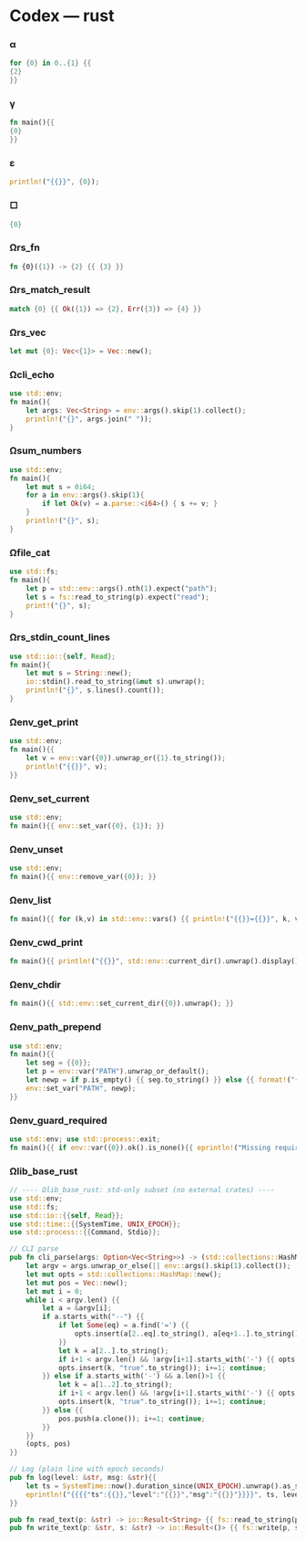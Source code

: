 # Codex — rust

### α

```rust
for {0} in 0..{1} {{
{2}
}}
```

### γ

```rust
fn main(){{
{0}
}}
```

### ε

```rust
println!("{{}}", {0});
```

### □

```rust
{0}
```

### Ωrs_fn

```rust
fn {0}({1}) -> {2} {{ {3} }}
```

### Ωrs_match_result

```rust
match {0} {{ Ok({1}) => {2}, Err({3}) => {4} }}
```

### Ωrs_vec

```rust
let mut {0}: Vec<{1}> = Vec::new();
```

### Ωcli_echo

```rust
use std::env;
fn main(){
    let args: Vec<String> = env::args().skip(1).collect();
    println!("{}", args.join(" "));
}

```

### Ωsum_numbers

```rust
use std::env;
fn main(){
    let mut s = 0i64;
    for a in env::args().skip(1){
        if let Ok(v) = a.parse::<i64>() { s += v; }
    }
    println!("{}", s);
}

```

### Ωfile_cat

```rust
use std::fs;
fn main(){
    let p = std::env::args().nth(1).expect("path");
    let s = fs::read_to_string(p).expect("read");
    print!("{}", s);
}

```

### Ωrs_stdin_count_lines

```rust
use std::io::{self, Read};
fn main(){
    let mut s = String::new();
    io::stdin().read_to_string(&mut s).unwrap();
    println!("{}", s.lines().count());
}

```

### Ωenv_get_print

```rust
use std::env;
fn main(){{
    let v = env::var({0}).unwrap_or({1}.to_string());
    println!("{{}}", v);
}}

```

### Ωenv_set_current

```rust
use std::env;
fn main(){{ env::set_var({0}, {1}); }}

```

### Ωenv_unset

```rust
use std::env;
fn main(){{ env::remove_var({0}); }}

```

### Ωenv_list

```rust
fn main(){{ for (k,v) in std::env::vars() {{ println!("{{}}={{}}", k, v); }} }}

```

### Ωenv_cwd_print

```rust
fn main(){{ println!("{{}}", std::env::current_dir().unwrap().display()); }}

```

### Ωenv_chdir

```rust
fn main(){{ std::env::set_current_dir({0}).unwrap(); }}

```

### Ωenv_path_prepend

```rust
use std::env;
fn main(){{
    let seg = {{0}};
    let p = env::var("PATH").unwrap_or_default();
    let newp = if p.is_empty() {{ seg.to_string() }} else {{ format!("{{}}:{{}}", seg, p) }};
    env::set_var("PATH", newp);
}}

```

### Ωenv_guard_required

```rust
use std::env; use std::process::exit;
fn main(){{ if env::var({0}).ok().is_none(){{ eprintln!("Missing required env: {{}}", {0}); exit(1); }} }}

```

### Ωlib_base_rust

```rust
// ---- Ωlib_base_rust: std-only subset (no external crates) ----
use std::env;
use std::fs;
use std::io::{{self, Read}};
use std::time::{{SystemTime, UNIX_EPOCH}};
use std::process::{{Command, Stdio}};

// CLI parse
pub fn cli_parse(args: Option<Vec<String>>) -> (std::collections::HashMap<String,String>, Vec<String>) {{
    let argv = args.unwrap_or_else(|| env::args().skip(1).collect());
    let mut opts = std::collections::HashMap::new();
    let mut pos = Vec::new();
    let mut i = 0;
    while i < argv.len() {{
        let a = &argv[i];
        if a.starts_with("--") {{
            if let Some(eq) = a.find('=') {{
                opts.insert(a[2..eq].to_string(), a[eq+1..].to_string()); i+=1; continue;
            }}
            let k = a[2..].to_string();
            if i+1 < argv.len() && !argv[i+1].starts_with('-') {{ opts.insert(k, argv[i+1].clone()); i+=2; continue; }}
            opts.insert(k, "true".to_string()); i+=1; continue;
        }} else if a.starts_with('-') && a.len()>1 {{
            let k = a[1..2].to_string();
            if i+1 < argv.len() && !argv[i+1].starts_with('-') {{ opts.insert(k, argv[i+1].clone()); i+=2; continue; }}
            opts.insert(k, "true".to_string()); i+=1; continue;
        }} else {{
            pos.push(a.clone()); i+=1; continue;
        }}
    }}
    (opts, pos)
}}

// Log (plain line with epoch seconds)
pub fn log(level: &str, msg: &str){{
    let ts = SystemTime::now().duration_since(UNIX_EPOCH).unwrap().as_secs();
    eprintln!("{{{{"ts":{{}},"level":"{{}}","msg":"{{}}"}}}}", ts, level, msg.replace('"',"\""));
}}

pub fn read_text(p: &str) -> io::Result<String> {{ fs::read_to_string(p) }}
pub fn write_text(p: &str, s: &str) -> io::Result<()> {{ fs::write(p, s) }}

```
